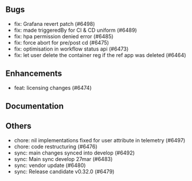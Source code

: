 ## Bugs
- fix: Grafana revert patch (#6498)
- fix: made triggeredBy for CI & CD uniform (#6489)
- fix: hpa permission denied error (#6485)
- fix: force abort for pre/post cd  (#6475)
- fix: optimisation in workflow status api (#6473)
- fix: let user delete the container reg if the ref app was deleted (#6464)
## Enhancements
- feat: licensing changes (#6474)
## Documentation
## Others
- chore: nil implementations fixed for user attribute in telemetry (#6497)
- chore: code restructuring (#6476)
- sync: main changes synced into develop (#6492)
- sync: Main sync develop 27mar (#6483)
- sync: vendor update (#6480)
- sync: Release candidate v0.32.0 (#6479)
